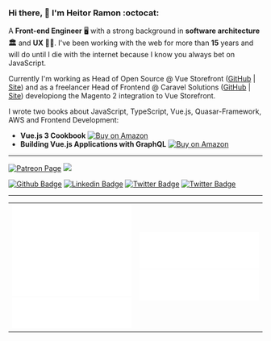 ### Hi there, 👋 I'm Heitor Ramon :octocat:

A **Front-end Engineer** 🖥 with a strong background in **software architecture 🏛** and **UX 👨‍🎨**. I've been working with the web for more than **15** years and will do until I die with the internet because I know you always bet on JavaScript. 

Currently I'm working as Head of Open Source @ Vue Storefront ([GitHub](github.com/vuestorefront) | [Site](https://vuestorefront.io/)) and as a freelancer Head of Frontend @ Caravel Solutions ([GitHub](https://github.com/caravelx) | [Site](https://www.caravelx.com/)) developiong the Magento 2 integration to Vue Storefront.

I wrote two books about JavaScript, TypeScript, Vue.js, Quasar-Framework, AWS and Frontend Development: 
 - **Vue.js 3 Cookbook** [![Buy on Amazon](https://img.shields.io/badge/buy%20it-amazon-yellow)](https://amzn.to/2LlqMUU)
 - **Building Vue.js Applications with GraphQL** [![Buy on Amazon](https://img.shields.io/badge/buy%20it-amazon-yellow)](https://amzn.to/2XcB24r)

----------------------

[![Patreon Page](https://img.shields.io/endpoint.svg?url=https%3A%2F%2Fshieldsio-patreon.vercel.app%2Fapi%3Fusername%3Dbloodf%26type%3Dpatrons&style=for-the-badge)](https://www.patreon.com/bloodf)
![](https://visitor-badge.glitch.me/badge?page_id=bloodf)


[![Github Badge](https://img.shields.io/github/followers/bloodf?style=social)](https://github.com/bloodf)
[![Linkedin Badge](https://img.shields.io/badge/-LinkedIn-blue?logo=Linkedin&logoColor=white&link=https://www.linkedin.com/in/lucas-bittencourt/)](https://www.linkedin.com/in/heitorramon/)
[![Twitter Badge](https://img.shields.io/twitter/follow/bloo_df?style=social)](https://twitter.com/bloo_df)
[![Twitter Badge](https://img.shields.io/twitch/status/bloo_df?style=social)](https://www.twitch.tv/bloo_df)

----------------------
<table>
<tr>
<td width="50%">
<img src="/github-metrics.svg" />
 <img src="/metrics.plugin.topics.svg" />
 </td>
<td width="50%">
<img src="/metrics.plugin.followup.svg"/> <img src="/metrics.plugin.topics.svg" />
 </td>
 </tr>
 </table>
